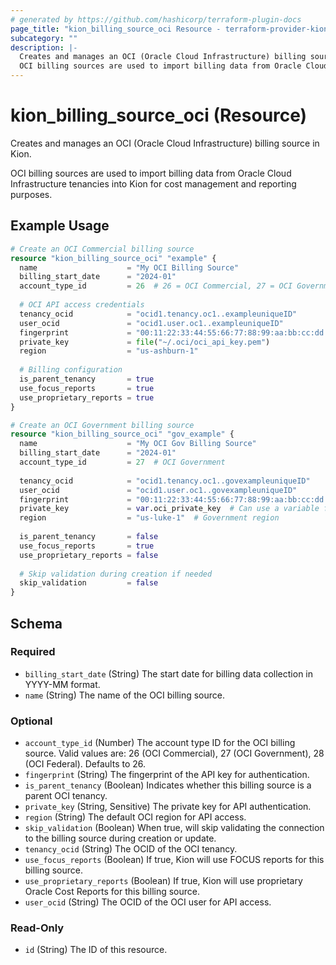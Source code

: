 ```yaml
---
# generated by https://github.com/hashicorp/terraform-plugin-docs
page_title: "kion_billing_source_oci Resource - terraform-provider-kion"
subcategory: ""
description: |-
  Creates and manages an OCI (Oracle Cloud Infrastructure) billing source in Kion.
  OCI billing sources are used to import billing data from Oracle Cloud Infrastructure tenancies into Kion for cost management and reporting purposes.
---
```


# kion_billing_source_oci (Resource)

Creates and manages an OCI (Oracle Cloud Infrastructure) billing source in Kion.

OCI billing sources are used to import billing data from Oracle Cloud Infrastructure tenancies into Kion for cost management and reporting purposes.

## Example Usage

```terraform
# Create an OCI Commercial billing source
resource "kion_billing_source_oci" "example" {
  name                    = "My OCI Billing Source"
  billing_start_date      = "2024-01"
  account_type_id         = 26  # 26 = OCI Commercial, 27 = OCI Government, 28 = OCI Federal
  
  # OCI API access credentials
  tenancy_ocid            = "ocid1.tenancy.oc1..exampleuniqueID"
  user_ocid               = "ocid1.user.oc1..exampleuniqueID"
  fingerprint             = "00:11:22:33:44:55:66:77:88:99:aa:bb:cc:dd:ee:ff"
  private_key             = file("~/.oci/oci_api_key.pem")
  region                  = "us-ashburn-1"
  
  # Billing configuration
  is_parent_tenancy       = true
  use_focus_reports       = true
  use_proprietary_reports = true
}

# Create an OCI Government billing source
resource "kion_billing_source_oci" "gov_example" {
  name                    = "My OCI Gov Billing Source"
  billing_start_date      = "2024-01"
  account_type_id         = 27  # OCI Government
  
  tenancy_ocid            = "ocid1.tenancy.oc1..govexampleuniqueID"
  user_ocid               = "ocid1.user.oc1..govexampleuniqueID"
  fingerprint             = "00:11:22:33:44:55:66:77:88:99:aa:bb:cc:dd:ee:ff"
  private_key             = var.oci_private_key  # Can use a variable for sensitive data
  region                  = "us-luke-1"  # Government region
  
  is_parent_tenancy       = false
  use_focus_reports       = true
  use_proprietary_reports = false
  
  # Skip validation during creation if needed
  skip_validation         = false
}
```

<!-- schema generated by tfplugindocs -->
## Schema

### Required

- `billing_start_date` (String) The start date for billing data collection in YYYY-MM format.
- `name` (String) The name of the OCI billing source.

### Optional

- `account_type_id` (Number) The account type ID for the OCI billing source. Valid values are: 26 (OCI Commercial), 27 (OCI Government), 28 (OCI Federal). Defaults to 26.
- `fingerprint` (String) The fingerprint of the API key for authentication.
- `is_parent_tenancy` (Boolean) Indicates whether this billing source is a parent OCI tenancy.
- `private_key` (String, Sensitive) The private key for API authentication.
- `region` (String) The default OCI region for API access.
- `skip_validation` (Boolean) When true, will skip validating the connection to the billing source during creation or update.
- `tenancy_ocid` (String) The OCID of the OCI tenancy.
- `use_focus_reports` (Boolean) If true, Kion will use FOCUS reports for this billing source.
- `use_proprietary_reports` (Boolean) If true, Kion will use proprietary Oracle Cost Reports for this billing source.
- `user_ocid` (String) The OCID of the OCI user for API access.

### Read-Only

- `id` (String) The ID of this resource.
